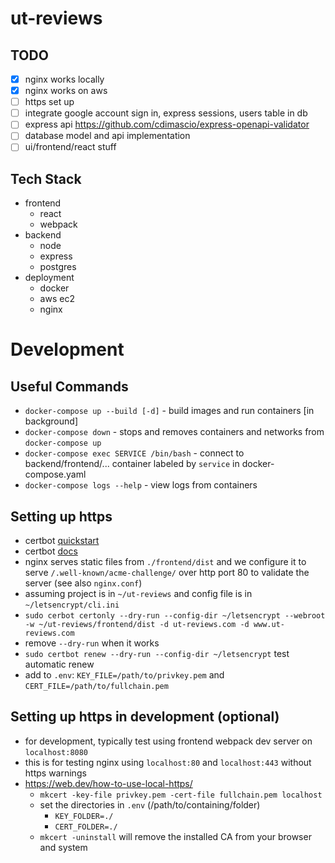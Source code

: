 # ut-reviews
## TODO
- [x] nginx works locally
- [x] nginx works on aws
- [ ] https set up
- [ ] integrate google account sign in, express sessions, users table in db
- [ ] express api https://github.com/cdimascio/express-openapi-validator
- [ ] database model and api implementation
- [ ] ui/frontend/react stuff
## Tech Stack
- frontend
  - react
  - webpack
- backend
  - node
  - express
  - postgres
- deployment
  - docker
  - aws ec2
  - nginx

# Development
## Useful Commands
- `docker-compose up --build [-d]` - build images and run containers \[in background\]
- `docker-compose down` - stops and removes containers and networks from `docker-compose up`
- `docker-compose exec SERVICE /bin/bash` - connect to backend/frontend/... container
  labeled by `service` in docker-compose.yaml
- `docker-compose logs --help` - view logs from containers

## Setting up https
- certbot [quickstart](https://certbot.eff.org/lets-encrypt/ubuntufocal-nginx)
- certbot [docs](https://certbot.eff.org/docs/using.html)
- nginx serves static files from `./frontend/dist` and we configure it to serve
  `/.well-known/acme-challenge/` over http port 80 to validate the server (see also `nginx.conf`)
- assuming project is in `~/ut-reviews` and config file is in `~/letsencrypt/cli.ini`
- `sudo cerbot certonly --dry-run --config-dir ~/letsencrypt --webroot -w ~/ut-reviews/frontend/dist -d ut-reviews.com -d www.ut-reviews.com`
- remove `--dry-run` when it works
- `sudo certbot renew --dry-run --config-dir ~/letsencrypt` test automatic renew
- add to `.env`: `KEY_FILE=/path/to/privkey.pem` and `CERT_FILE=/path/to/fullchain.pem` 

## Setting up https in development (optional)
- for development, typically test using frontend webpack dev server on `localhost:8080`
- this is for testing nginx using `localhost:80` and `localhost:443` without https warnings
- https://web.dev/how-to-use-local-https/
  - `mkcert -key-file privkey.pem -cert-file fullchain.pem localhost`
  - set the directories in `.env` (/path/to/containing/folder)
    - `KEY_FOLDER=./`
    - `CERT_FOLDER=./`
  - `mkcert -uninstall` will remove the installed CA from your browser and system
